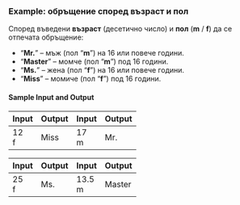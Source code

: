 ### Example: обръщение според възраст и пол

Според въведени **възраст** (десетично число) и **пол** (**m** / **f**) да се отпечата обръщение:
* “**Mr.**” – мъж (пол “**m**”) на 16 или повече години.
* “**Master**” – момче (пол “**m**”) под 16 години.
* “**Ms.**” – жена (пол “**f**”) на 16 или повече години.
* “**Miss**” – момиче (пол “**f**”) под 16 години.

#### Sample Input and Output

| Input | Output | Input | Output |
|----|----|----|----|
|12<br>f|Miss|17<br>m|Mr.|

| Input | Output | Input | Output |
|----|----|----|----|
|25<br>f|Ms.|13.5<br>m|Master|